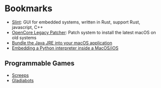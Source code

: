 # Bookmarks

- [Slint](slint.dev): GUI for embedded systems, written in Rust, support Rust, javascript, C++
- [OpenCore Legacy Patcher](https://dortania.github.io/OpenCore-Legacy-Patcher/): Patch system to install the latest macOS on old systems
- [Bundle the Java JRE into your macOS application](https://www.balthisar.com/blog/bundle-the-jre/)
- [Embedding a Python interpreter inside a MacOS/iOS](https://medium.com/swift2go/embedding-python-interpreter-inside-a-macos-app-and-publish-to-app-store-successfully-309be9fb96a5)

## Programmable Games
- [Screeps](https://screeps.com/)
- [Gladiabots](https://gladiabots.com/)